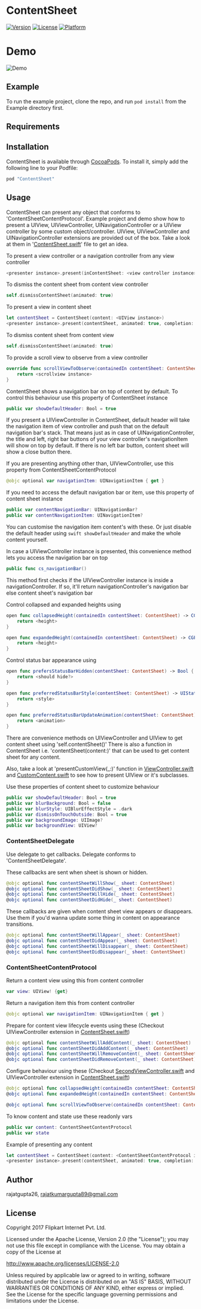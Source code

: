 # ContentSheet

<!--[![CI Status](http://img.shields.io/travis/rajatgupta26/ContentSheet.svg?style=flat)](https://travis-ci.org/rajatgupta26/ContentSheet) -->
[![Version](https://img.shields.io/cocoapods/v/ContentSheet.svg?style=flat)](http://cocoapods.org/pods/ContentSheet)
[![License](https://img.shields.io/cocoapods/l/ContentSheet.svg?style=flat)](http://cocoapods.org/pods/ContentSheet)
[![Platform](https://img.shields.io/cocoapods/p/ContentSheet.svg?style=flat)](http://cocoapods.org/pods/ContentSheet)

# Demo
![Demo](/Example/Demo/WidgetSheetDemo.gif?raw=true)

## Example

To run the example project, clone the repo, and run `pod install` from the Example directory first.

## Requirements

## Installation

ContentSheet is available through [CocoaPods](http://cocoapods.org). To install
it, simply add the following line to your Podfile:

```ruby
pod "ContentSheet"
```

## Usage

ContentSheet can present any object that conforms to 'ContentSheetContentProtocol'.
Example project and demo show how to present a UIView, UIViewController, UINavigationController or a UIView controller by some custom object/controller.
UIView, UIViewController and UINavigationController extensions are provided out of the box.
Take a look at them in '[ContentSheet.swift](/ContentSheet/Classes/ContentSheet.swift)' file to get an idea.


To present a view controller or a navigation controller from any view controller

```swift
<presenter instance>.present(inContentSheet: <view controller instance>, animated: true)
```

To dismiss the content sheet from content view controller

```swift
self.dismissContentSheet(animated: true)
```

To present a view in content sheet

```swift
let contentSheet = ContentSheet(content: <UIView instance>)
<presenter instance>.present(contentSheet, animated: true, completion: completion)
```

To dismiss content sheet from content view

```swift
self.dismissContentSheet(animated: true)
```

To provide a scroll view to observe from a view controller

```swift
override func scrollViewToObserve(containedIn contentSheet: ContentSheet) -> UIScrollView? {
    return <scrollview instance>
}
```

ContentSheet shows a navigation bar on top of content by default.
To control this behaviour use this property of ContentSheet instance

```swift
public var showDefaultHeader: Bool = true
```

If you present a UIViewController in ContentSheet, default header will take the navigation item of view controller and push that on the default navigation bar's stack.
That means just as in case of UINavigationController, the title and left, right bar buttons of your view controller's navigationItem will show on top by default.
If there is no left bar button, content sheet will show a close button there.

If you are presenting anything other than, UIViewController, use this property from ContentSheetContentProtocol
```swift
@objc optional var navigationItem: UINavigationItem { get }
```

If you need to access the default navigation bar or item, use this property of content sheet instance
```swift
public var contentNavigationBar: UINavigationBar?
public var contentNavigationItem: UINavigationItem?
```
You can customise the navigation item content's with these. Or just disable the default header using ```swift showDefaultHeader``` and make the whole content yourself.

In case a UIViewController instance is presented, this convenience method lets you access the navigation bar on top
```swift
public func cs_navigationBar()
```
This method first checks if the UIViewController instance is inside a navigationController. If so, it'll return navigationController's navigation bar else content sheet's navigation bar 


Control collapsed and expanded heights using

```swift
open func collapsedHeight(containedIn contentSheet: ContentSheet) -> CGFloat {
    return <height>
}

open func expandedHeight(containedIn contentSheet: ContentSheet) -> CGFloat {
    return <height>
}
```

Control status bar appearance using 
```swift
open func prefersStatusBarHidden(contentSheet: ContentSheet) -> Bool {
    return <should hide?>
}

open func preferredStatusBarStyle(contentSheet: ContentSheet) -> UIStatusBarStyle {
    return <style>
}

open func preferredStatusBarUpdateAnimation(contentSheet: ContentSheet) -> UIStatusBarAnimation {
    return <animation>
}
```

There are convenience methods on UIViewController and UIView to get content sheet using 'self.contentSheet()'
There is also a function in ContentSheet i.e. 'contentSheet(content:)' that can be used to get content sheet for any content.

Also, take a look at 'presentCustomView(_:)' function in [ViewController.swift](/Example/ContentSheet/ViewController.swift) and [CustomContent.swift](/Example/ContentSheet/CustomContent.swift) to see how to present UIView or it's subclasses.


Use these properties of content sheet to customize behaviour

```swift
public var showDefaultHeader: Bool = true
public var blurBackground: Bool = false
public var blurStyle: UIBlurEffectStyle = .dark
public var dismissOnTouchOutside: Bool = true
public var backgroundImage: UIImage? 
public var backgroundView: UIView? 
```

### ContentSheetDelegate

Use delegate to get callbacks. Delegate conforms to 'ContentSheetDelegate'.

These callbacks are sent when sheet is shown or hidden.

```swift
@objc optional func contentSheetWillShow(_ sheet: ContentSheet)
@objc optional func contentSheetDidShow(_ sheet: ContentSheet)
@objc optional func contentSheetWillHide(_ sheet: ContentSheet)
@objc optional func contentSheetDidHide(_ sheet: ContentSheet)
```

These callbacks are given when content sheet view appears or disappears.
Use them if you'd wanna update some thing in content on appearance transitions.

```swift
@objc optional func contentSheetWillAppear(_ sheet: ContentSheet)
@objc optional func contentSheetDidAppear(_ sheet: ContentSheet)
@objc optional func contentSheetWillDisappear(_ sheet: ContentSheet)
@objc optional func contentSheetDidDisappear(_ sheet: ContentSheet)
```
### ContentSheetContentProtocol

Return a content view using this from content controller

```swift
var view: UIView! {get}
```

Return a navigation item this from content controller
```swift
@objc optional var navigationItem: UINavigationItem { get }
```

Prepare for content view lifecycle events using these (Checkout UIViewController extension in [ContentSheet.swift](/ContentSheet/Classes/ContentSheet.swift))

```swift
@objc optional func contentSheetWillAddContent(_ sheet: ContentSheet)
@objc optional func contentSheetDidAddContent(_ sheet: ContentSheet)
@objc optional func contentSheetWillRemoveContent(_ sheet: ContentSheet)
@objc optional func contentSheetDidRemoveContent(_ sheet: ContentSheet)
```

Configure behaviour using these (Checkout [SecondViewController.swift](/Example/ContentSheet/SecondViewController.swift) and UIViewController extension in [ContentSheet.swift](/ContentSheet/Classes/ContentSheet.swift))

```swift
@objc optional func collapsedHeight(containedIn contentSheet: ContentSheet) -> CGFloat
@objc optional func expandedHeight(containedIn contentSheet: ContentSheet) -> CGFloat

@objc optional func scrollViewToObserve(containedIn contentSheet: ContentSheet) -> UIScrollView?
```

To know content and state use these readonly vars
```swift
public var content: ContentSheetContentProtocol
public var state
```

Example of presenting any content

```swift
let contentSheet = ContentSheet(content: <ContentSheetContentProtocol instance>)
<presenter instance>.present(contentSheet, animated: true, completion: completion)
```



## Author

rajatgupta26, rajatkumargupta89@gmail.com

## License

Copyright 2017 Flipkart Internet Pvt. Ltd.

Licensed under the Apache License, Version 2.0 (the "License");
you may not use this file except in compliance with the License.
You may obtain a copy of the License at

http://www.apache.org/licenses/LICENSE-2.0

Unless required by applicable law or agreed to in writing, software
distributed under the License is distributed on an "AS IS" BASIS,
WITHOUT WARRANTIES OR CONDITIONS OF ANY KIND, either express or implied.
See the License for the specific language governing permissions and
limitations under the License.
